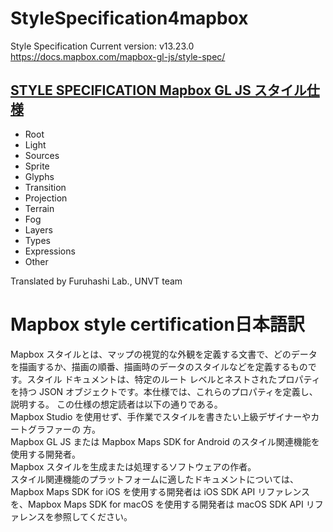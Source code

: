# StyleSpecification4mapbox
Style Specification Current version: v13.23.0 https://docs.mapbox.com/mapbox-gl-js/style-spec/

## [STYLE SPECIFICATION Mapbox GL JS スタイル仕様](https://github.com/furuhashilab/StyleSpecification4mapbox/blob/main/style-spec.md)
* Root
* Light
* Sources
* Sprite
* Glyphs
* Transition
* Projection
* Terrain
* Fog
* Layers
* Types
* Expressions
* Other

Translated by Furuhashi Lab., UNVT team

# Mapbox style certification日本語訳
Mapbox スタイルとは、マップの視覚的な外観を定義する文書で、どのデータを描画するか、描画の順番、描画時のデータのスタイルなどを定義するものです。スタイル ドキュメントは、特定のルート レベルとネストされたプロパティを持つ JSON オブジェクトです。本仕様では、これらのプロパティを定義し、説明する。
この仕様の想定読者は以下の通りである。  
Mapbox Studio を使用せず、手作業でスタイルを書きたい上級デザイナーやカートグラファーの 方。  
Mapbox GL JS または Mapbox Maps SDK for Android のスタイル関連機能を使用する開発者。  
Mapbox スタイルを生成または処理するソフトウェアの作者。  
スタイル関連機能のプラットフォームに適したドキュメントについては、Mapbox Maps SDK for iOS を使用する開発者は iOS SDK API リファレンスを、Mapbox Maps SDK for macOS を使用する開発者は macOS SDK API リファレンスを参照してください。

